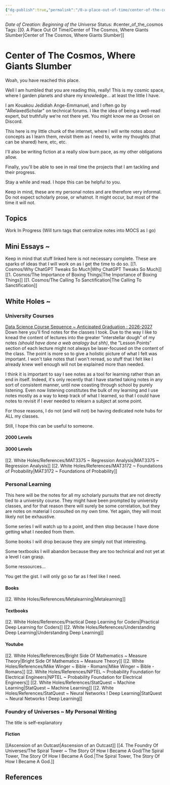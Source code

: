 ```yaml
---
{"dg-publish":true,"permalink":"/0-a-place-out-of-time/center-of-the-cosmos-where-giants-slumber/","tags":["gardenEntry"]}
---
```


*Date of Creation: Beginning of the Universe*
Status: #center_of_the_cosmos
Tags: [[0. A Place Out Of Time/Center of The Cosmos, Where Giants Slumber\|Center of The Cosmos, Where Giants Slumber]]
# Center of The Cosmos, Where Giants Slumber
Woah, you have reached this place.

Well I am humbled that you are reading this, really!
This is my cosmic space, where I garden planets and share my knowledge... at least the little I have.

I am Kouakou Jedidiah Ange-Emmanuel, and I often go by "ARelaxedScholar" on technical forums. I like the idea of being a well-read expert, but truthfully we're not there yet. You might know me as Orosei on Discord.

This here is my little chunk of the internet, where I will write notes about concepts as I learn them, revisit them as I need to, write my thoughts (that can be shared) here, etc, etc. 

I'll also be writing fiction at a really slow burn pace, as my other obligations allow.

Finally, you'll be able to see in real time the projects that I am tackling and their progress. 

Stay a while and read. I hope this can be helpful to you.

Keep in mind, these are my personal notes and are therefore very informal. Do not expect scholarly prose, or whatnot. It might occur, but most of the time it will not.
## Topics
Work In Progress (Will turn tags that centralize notes into MOCS as I go)
## Mini Essays ~ 
Keep in mind that stuff linked here is not necessary complete. These are sparks of ideas that I will work on as I get the time to do so.
[[1. Cosmos/Why ChatGPT Tweaks So Much\|Why ChatGPT Tweaks So Much]]
[[1. Cosmos/The Importance of Boxing Things\|The Importance of Boxing Things]]
[[1. Cosmos/The Calling To Sanctification\|The Calling To Sanctification]]


## White Holes ~ 
### University Courses
[Data Science Course Sequence ~ Anticipated Graduation : 2026-2027](https://www.uottawa.ca/faculty-engineering/undergraduate-studies/programs/data-science/course-sequence)
Down here you'll find notes for the classes I took. Due to the way I like to knead the content of lectures into the greater "interstellar dough" of my notes *(should have done a web analogy but shh)*, the "Lesson Points" section of each lecture might not always be laser-focused on the content of the class. The point is more so to give a holistic picture of what I felt was important. I won't take notes that I won't reread, so stuff that I felt like I already knew well enough will not be explained more than needed. 

I think it is important to say I see notes as a tool for learning rather than an end in itself. Indeed, it's only recently that I have started taking notes in any sort of consistent manner, until now coasting through school by purely listening. Even now listening constitutes the bulk of my learning and I use notes mostly as a way to keep track of what I learned, so that I could have notes to revisit if I ever needed to relearn a subject at some point.

For those reasons, I do not (and will not) be having dedicated note hubs for ALL my classes.

Still, I hope this can be useful to someone.
#### 2000 Levels

#### 3000 Levels
[[2. White Holes/References/MAT3375 ~ Regression Analysis\|MAT3375 ~ Regression Analysis]]
[[2. White Holes/References/MAT3172 ~ Foundations of Probability\|MAT3172 ~ Foundations of Probability]]
### Personal Learning
This here will be the notes for all my scholarly pursuits that are not directly tied to a university course. They might have been prompted by university classes, and for that reason there will surely be some correlation, but they are notes on material I consulted on my own time. Yet again, they will most likely not be exhaustive.

Some series I will watch up to a point, and then stop because I have done getting what I needed from them.

Some books I will drop because they are simply not that interesting.

Some textbooks I will abandon because they are too technical and not yet at a level I can grasp.

Some ressources...

You get the gist. I will only go so far as I feel like I need.
#### Books
[[2. White Holes/References/Metalearning\|Metalearning]]
#### Textbooks
[[2. White Holes/References/Practical Deep Learning for Coders\|Practical Deep Learning for Coders]]
[[2. White Holes/References/Understanding Deep Learning\|Understanding Deep Learning]]
#### Youtube 
[[2. White Holes/References/Bright Side Of Mathematics ~ Measure Theory\|Bright Side Of Mathematics ~ Measure Theory]]
[[2. White Holes/References/Mike Winger ~ Bible - Romans\|Mike Winger ~ Bible - Romans]]
[[2. White Holes/References/NPTEL ~ Probability Foundation for Electrical Engineers\|NPTEL ~ Probability Foundation for Electrical Engineers]]
[[2. White Holes/References/StatQuest ~ Machine Learning\|StatQuest ~ Machine Learning]]
[[2. White Holes/References/StatQuest ~ Neural Networks ! Deep Learning\|StatQuest ~ Neural Networks ! Deep Learning]]

### Foundry of Universes ~ My Personal Writing
The title is self-explanatory
#### Fiction
[[Ascension of an Outcast\|Ascension of an Outcast]]
[[4. The Foundry Of Universes/The Spiral Tower ~ The Story Of How I Became A God/The Spiral Tower, The Story Of How I Became A God.\|The Spiral Tower, The Story Of How I Became A God.]]

## References
